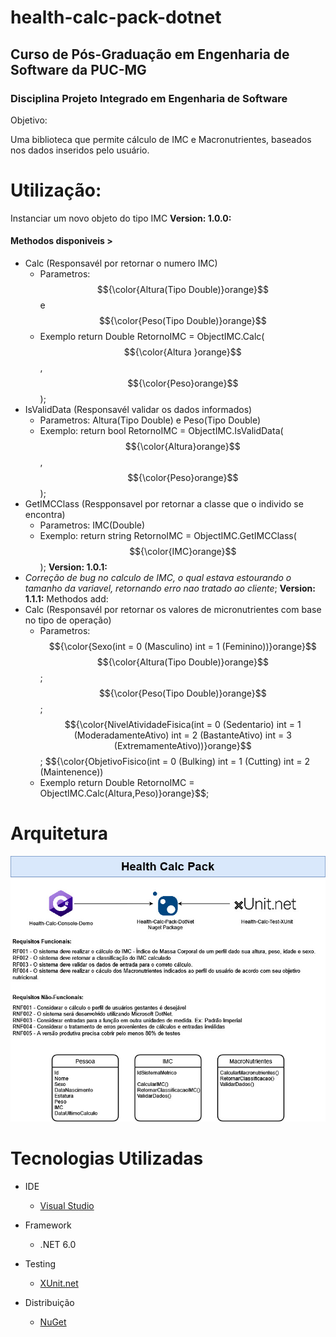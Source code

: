 # health-calc-pack-dotnet
## Curso de Pós-Graduação em Engenharia de Software da PUC-MG

### Disciplina Projeto Integrado em Engenharia de Software

Objetivo: 

Uma biblioteca que permite cálculo de IMC e Macronutrientes, baseados nos dados inseridos pelo usuário.

# Utilização:

Instanciar um novo objeto do tipo IMC 
**Version: 1.0.0:**
#### Methodos disponiveis > 
- Calc (Responsavél por retornar o numero IMC)
  - Parametros: $${\color{Altura(Tipo Double)}orange}$$ e $${\color{Peso(Tipo Double)}orange}$$
  - Exemplo return Double RetornoIMC = ObjectIMC.Calc($${\color{Altura }orange}$$,$${\color{Peso}orange}$$);
- IsValidData (Responsavél validar os dados informados)
  - Parametros: Altura(Tipo Double) e Peso(Tipo Double)
  - Exemplo: return bool RetornoIMC = ObjectIMC.IsValidData($${\color{Altura}orange}$$,$${\color{Peso}orange}$$);
- GetIMCClass (Respponsavel por retornar a classe que o individo se encontra)
  - Parametros: IMC(Double)
  - Exemplo: return string RetornoIMC = ObjectIMC.GetIMCClass($${\color{IMC}orange}$$);
**Version: 1.0.1:**
- *Correção de bug no calculo de IMC, o qual estava estourando o tamanho da variavel, retornando erro nao  tratado ao cliente*;
**Version: 1.1.1:**
Methodos add:
- Calc (Responsavél por retornar os valores de micronutrientes com base no tipo de operação)
  - Parametros: 
    $${\color{Sexo(int = 0 (Masculino) int = 1 (Feminino))}orange}$$
    $${\color{Altura(Tipo Double)}orange}$$;
    $${\color{Peso(Tipo Double)}orange}$$;
    $${\color{NivelAtividadeFisica(int = 0 (Sedentario) 
                         int = 1 (ModeradamenteAtivo)
                         int = 2 (BastanteAtivo)
                         int = 3 (ExtremamenteAtivo))}orange}$$;
    $${\color{ObjetivoFisico(int = 0 (Bulking) 
                   int = 1 (Cutting)
                   int = 2 (Maintenence))
  - Exemplo return Double RetornoIMC = ObjectIMC.Calc(Altura,Peso)}orange}$$;
# Arquitetura

<img src='nutrition-calc-diagram.jpg' alt='Diagrama'>

# Tecnologias Utilizadas

- IDE

  - [Visual Studio](https://visualstudio.microsoft.com/pt-br/downloads/)

- Framework

  - .NET 6.0

- Testing

  - [XUnit.net](https://xunit.net/)

- Distribuição

  - [NuGet](https://www.nuget.org/)